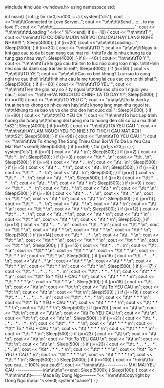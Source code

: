 #include <iostream>
#include <windows.h>
using namespace std;

int main()
{
    int i,j;
    for (i=0;i<=100;i++) {
        system("cls");
        cout <<"\n\t\t\tConnected to Love Server...";
        cout << "\n\n\t\t\tSend ...::... to my love !";
        cout << "\n\n\t\t__________________________________________";
        cout << "\n\n\n\t\t\t\tLoading   "<<i<<" %"<<endl;
    if (i==10) { cout << "\n\n\t\t\tT            " ;
                    cout <<"\n\n\n\t\tTO CO DIEU MUON NOI VOI CAU.CAU HAY LANG NGHE NHAA!!!   ";
                    Sleep(4000);          }
                    if (i==20) {cout <<"\n\n\n\t\tLoading....";
                    Sleep(3000); }
    if (i==30) {
        cout << "\n\n\t\t\tTO                    ";
        cout << "\n\n\n\t\tNgay tu khi gap cau to da bi cam nang cau mat roi. \n\t\tTo da lo nhu chung ta da tung gap nhau vay!";
        Sleep(4000);
    }
    if (i==40) {
        cout<< "\n\n\t\t\tTO   Y                  ";
        cout << "\n\n\n\t\tTu khi gap cau trai tim to luc nao cung loan nhip. \n\t\tHinh nhu cau da danh cap trai tim to roi!";
        Sleep(4000);
    }
    if (i==50) {
        cout << "\n\n\t\t\tTO   YE               ";
        cout << "\n\n\n\t\tCau co biet khong? Luc nao to cung nghi ve cau thoi! \n\t\tHinh nhu cau la me tuong lai cua cac con to thi phai.";
        Sleep(5000);
    }
    if (i==60) {
        cout << "\n\n\t\t\tTO    YEU            ";
        cout << "\n\n\n\t\tTren the gioi nay co 7 ty nguoi \n\t\tMa sao chi co 1 nguoi yeu cau.";
        cout << "\n\t\t==>VA NGUOI DO CHINH LA TO DAY !!!";
        Sleep(5000);
    }
    if (i==70) {
        cout << "\n\n\t\t\tTO    YEU    C       ";
        cout << "\n\n\n\t\tTo la dan ky thuat nen to khong co nhieu van hay,\n\t\t khong lang man nhu nguoi ta. \n\t\tNhung to se bao ve va che cho den het cuoc doi!";
        Sleep(4000);
    }
    if (i==80) {
        cout << "\n\n\t\t\tTO    YEU    CA       ";
        cout << "\n\n\n\t\tTo hoc Lap trinh huong doi tuong \n\t\tnhung doi tuong ma to huong den chi co cau ma thoi!  \nS2";
        Sleep(4000);
    }
    if (i==90) {
        cout << "\n\n\t\t\tTOi    YEU    CAU       ";
        cout << "\n\n\n\t\tHAY LAM NGUOI YEU TO NHE ! TO THICH CAU MAT ROI !  \n\t\tS2";
        Sleep(5000);
    }
    if (i==98) {
        cout << "\n\n\t\t\tTO    YEU    CAU   !    ";
        cout << "\n\n\n\t\tVa To Khong The Song Thieu Cau! Boi Vi To Da Lo Yeu Cau Mat Roi!"<<endl;
        Sleep(5000);
    }
    if (i==99) {
        for (j=1;j<=23;j++) {
            system("cls");
            if (j==1) {
                cout << "\t\t *                   \n";
              Sleep(500);
            }
            if (j==2) {
                cout << "\t\t * .                 \n";
            Sleep(500);
            }
            if (j==3) {
                cout << "\t\t * .                  \n";
                cout << "\t\t      .                \n";
                Sleep(500);
            }
            if (j==4) {
                cout << "\t\t * .     .             \n";
                cout << "\t\t      .                \n";
                Sleep(500);
            }
            if (j==5) {
                cout << "\t\t * .     . *           \n";
                cout << "\t\t      .                \n";
                Sleep(500);
            }
            if (j==6){
                cout << "\t\t * .     . * .           \n";
                cout << "\t\t      .                  \n";
                Sleep(500);
            }
            if (j==7) {
                cout << "\t\t * .     . * .           \n";
                cout << "\t\t      .      *           \n";
                Sleep(500);
            }
            if (j==8) {
                cout << "\t\t * .     . * .           \n";
                cout << "\t\t      .      *           \n";
                cout << "\t\t            *           \n";
                Sleep(500);
            }
            if (j==9) {
                cout << "\t\t * .     . * .            \n";
                cout << "\t\t      .      *           \n";
                cout << "\t\t            *           \n";
                cout << "\t\t           *            \n";
                Sleep(500);
            }
            if (j==10) {
                cout << "\t\t * .     . * .           \n";
                cout << "\t\t      .      *         \n";
                cout << "\t\t            *          \n";
                cout << "\t\t           *            \n";
                cout << "\t\t          *             \n";
                Sleep(500);
            }
            if (j==11){
                cout << "\t\t * .     . * .           \n";
                cout << "\t\t      .      *          \n";
                cout << "\t\t            *          \n";
                cout << "\t\t           *            \n";
                cout << "\t\t          *             \n";
                cout << "\t\t         *               \n";
                Sleep(500);
            }
            if (j==12) {
                cout << "\t\t * .     . * .           \n";
                cout << "\t\t      .      *          \n";
                cout << "\t\t            *          \n";
                cout << "\t\t           *            \n";
                cout << "\t\t          *             \n";
                cout << "\t\t         *               \n";
                cout << "\t\t       *                 \n";
                Sleep(500);
            }
            if (j==13) {
                cout << "\t\t * .     . * .           \n";
                cout << "\t\t      .      *          \n";
                cout << "\t\t            *          \n";
                cout << "\t\t           *            \n";
                cout << "\t\t   *      *             \n";
                cout << "\t\t     *   *               \n";
                cout << "\t\t       *                 \n";
                Sleep(500);
            }
            if (j==14){
                cout << "\t\t * .     . * .           \n";
                cout << "\t\t      .      *           \n";
                cout << "\t\t            *            \n";
                cout << "\t\t *         *             \n";
                cout << "\t\t   *      *              \n";
                cout << "\t\t     *   *               \n";
                cout << "\t\t       *                 \n";
                Sleep(500);
            }
            if (j==15) {
                cout << "\t\t * .     . * .          \n";
                cout << "\t\t      .      *          \n";
                cout << "\t\t*           *           \n";
                cout << "\t\t *         *            \n";
                cout << "\t\t   *      *             \n";
                cout << "\t\t     *   *              \n";
                cout << "\t\t       *                \n";
                Sleep(500);
            }
            if (j==16) {
                cout <<"\t\t    . * .     . * .           \n";
                cout <<"\t\t   *      .       *           \n";
                cout <<"\t\t   *              *           \n";
                cout <<"\t\t     *           *            \n";
                cout << "\t\t      *        *             \n";
                cout << "\t\t        *     *              \n";
                cout << "\t\t           *                 \n";
                Sleep(500);
            }
            if (j==17) {
                cout << "\t\t. * .     . * .                       . * .     . * .                   \n";
               cout <<  "\t\t*     .       *                     *       .       *                 \n";
                cout << "\t\t*             *                      *              *                   \n";
                cout << "\t\t*   To        *     YEU               *    CAU   *                    \n";
                cout << "\t\t  *        *                            *        *                     \n";
                cout << "\t\t    *    *                                *    *                      \n";
                cout << "\t\t       *                                     *                         \n";
                Sleep(500);
            }
            if (j==18) {
                cout << "\t\t                                                                       \n";
                cout << "\t\t                                                                       \n";
                cout << "\t\t                                                                       \n";
                cout << "\t\t     To             YEU                          CAU                           \n";
                cout << "\t\t                                                                       \n";
                cout << "\t\t                                                                       \n";
                cout << "\t\t                                                                       \n";
                Sleep(500) ;
            }
            if (j==19) {
                cout << "\t\t. * .     . * .                       . * .     . * .                   \n";
               cout <<  "\t\t*     .       *                     *       .       *                 \n";
                cout << "\t\t*             *                      *              *                   \n";
                cout << "\t\t*   To        *     YEU               *    CAU   *                    \n";
                cout << "\t\t  *        *                            *        *                     \n";
                cout << "\t\t    *    *                                *    *                      \n";
                cout << "\t\t       *                                     *                         \n";
                Sleep(500);
            }
            if (j==20) {
                cout << "\t\t                                                                       \n";
                cout << "\t\t                                                                       \n";
                cout << "\t\t                                                                       \n";
                cout << "\t\t     To             YEU                          CAU                           \n";
                cout << "\t\t                                                                       \n";
                cout << "\t\t                                                                       \n";
                cout << "\t\t                                                                       \n";
                Sleep(500) ;
            }
            if (j==21) {
                cout << "\t\t. * .     . * .                       . * .     . * .                   \n";
                cout <<  "\t\t*     .       *                     *       .       *                 \n";
                cout << "\t\t*              *                     *              *                   \n";
                cout << "\t\t*   To        *     YEU               *    CAU     *                    \n";
                cout << "\t\t  *        *                            *        *                     \n";
                cout << "\t\t    *    *                                *    *                      \n";
                cout << "\t\t       *                                     *                         \n";
                Sleep(500);
            }
            if (j==22) {
                cout << "\t\t                                                                       \n";
                cout << "\t\t                                                                       \n";
                cout << "\t\t                                                                       \n";
                cout << "\t\t     To             YEU                          CAU                           \n";
                cout << "\t\t                                                                       \n";
                cout << "\t\t                                                                       \n";
                cout << "\t\t                                                                       \n";
                Sleep(500) ;
            }
            if (j==23) {
                cout << "\t\t. * .     . * .                       . * .     . * .                   \n";
                cout <<  "\t\t*     .       *                     *       .       *                 \n";
                cout << "\t\t*              *                     *              *                   \n";
                cout << "\t\t*   To        *     YEU               *    CAU   *                    \n";
                cout << "\t\t  *        *                            *        *                     \n";
                cout << "\t\t    *    *                                *    *                      \n";
                cout << "\t\t       *                                     *                         \n";
                Sleep(500);
            }
        }
        Sleep(3000);
    }
    if (i==100) {
        cout << "\n\n\t\tTo yeu cau.. ::  100% yeu cau!!!";
        cout << "\n\n\n\t\t\t------------ MAI MAI YEU CAU --------------\n\n\n\n\n"<<endl;
        Sleep(5000);
    }
    Sleep(100);
    }
    cout << "\n\n\n\n\t\t\t------Made By Dong Ngo-------    "<< "\n\n\t\t\tCopyright by Dong Ngo   \n\n\n "<<endl;
    system("pause") ;
}









